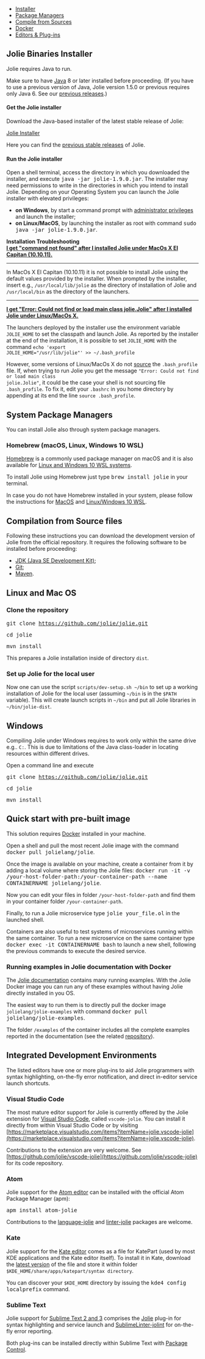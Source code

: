 <!--Themed-->

<div>

<!-- Navigation tabs -->
<ul class="nav nav-tabs" role="tablist">
<li role="presentation" class="active"><a href="#installer" aria-controls="installer" role="tab" data-toggle="tab">Installer</a></li>
<li role="presentation"><a href="#package-managers" aria-controls="package-managers" role="tab" data-toggle="tab">Package Managers</a></li>
<li role="presentation"><a href="#compile" aria-controls="compile" role="tab" data-toggle="tab">Compile from Sources</a></li>
<li role="presentation"><a href="#docker" aria-controls="docker" role="tab" data-toggle="tab">Docker</a></li>
<li role="presentation"><a href="#editors" aria-controls="editors" role="tab" data-toggle="tab">Editors & Plug-ins</a></li>
</ul>

<!-- Tab panels -->
<div class="tab-content">
<div role="tabpanel" class="tab-pane active" id="installer">

## Jolie Binaries Installer

Jolie requires Java to run.

Make sure to have [Java](http://www.java.com/) 8 or
later installed before proceeding.
(If you have to use a previous version of Java, Jolie version 1.5.0 or previous requires only Java 6. See our <a href="https://github.com/jolie/website/tree/master/www/files/releases">previous releases</a>.)

#### Get the Jolie installer

Download the Java-based installer of the latest stable release of Jolie:

<div class="col-xs-12 text-center">
<a href="https://github.com/jolie/jolie/releases/download/v1.9.0/jolie-1.9.0.jar">
<p class="download">Jolie Installer</p>
</a>
</div>

Here you can find the <a href="https://github.com/jolie/website/tree/master/www/files/releases">previous stable releases</a> of Jolie.

#### Run the Jolie installer

Open a shell terminal, access the directory in which you downloaded the
installer, and execute <kbd>java -jar jolie-1.9.0.jar</kbd>. The installer may
need permissions to write in the directories in which you intend to install
Jolie. Depending on your Operating System you can launch the Jolie installer
with elevated privileges:

<ul>

<li><strong>on Windows</strong>, by start a command prompt with <a
  href="https://technet.microsoft.com/en-us/library/cc947813.aspx">
  administrator privileges</a> and launch the installer;</li>

<li><strong>on Linux/MacOS</strong>, by launching the installer as root with command
<kbd>sudo java -jar jolie-1.9.0.jar</kbd>.</li>

</ul>

<div class="panel panel-default">
<div class="panel-heading"><strong>Installation Troubleshooting</strong></div>
<div class="panel-body">
<div class="accordion" id="accordion2">
<div class="accordion-group">
<div class="accordion-heading">
<a class="accordion-toggle" data-toggle="collapse" data-parent="#accordion2" href="#collapseOne">
<strong>I get "command not found" after I installed Jolie under MacOs X El Capitan (10.10.11).</strong>
</a>
<hr>
</div>
<div id="collapseOne" class="accordion-body collapse">
<div class="accordion-inner">

In MacOs X El Capitan (10.10.11) it is not possible to install Jolie
using the default values provided by the installer. When prompted by
the installer, insert e.g., <code>/usr/local/lib/jolie</code> as
the directory of installation of Jolie and <code>/usr/local/bin</code>
as the directory of the launchers.
<hr>
</div>
</div>
</div>
<div class="accordion-group">
<div class="accordion-heading">
<a class="accordion-toggle" data-toggle="collapse" data-parent="#accordion2" href="#collapseTwo">
<strong>I get "Error: Could not find or load main class jolie.Jolie" after I
installed Jolie under Linux/MacOs X.
</strong>
</a>
</div>
<div id="collapseTwo" class="accordion-body collapse">
<div class="accordion-inner">

The launchers deployed by the installer use the environment variable
<code>JOLIE_HOME</code> to set the classpath and launch Jolie.
As reported by the installer at the end of the installation,
it is possible to set <code>JOLIE_HOME</code> with the command
<code>echo 'export JOLIE_HOME="/usr/lib/jolie"' >> ~/.bash_profile</code>

However, some versions of Linux/MacOs X do not <a
href="http://ss64.com/bash/source.html">source</a> the
<code>.bash_profile</code> file. If, when trying to run Jolie you get the
message <code>"Error: Could not find or load main class jolie.Jolie"</code>, it
could be the case your shell is not sourcing file <code>.bash_profile</code>.
To fix it, edit your <code>.bashrc</code> in you home directory by appending at
its end the line <code>source .bash_profile</code>.

</div>
</div>
</div>
</div>
</div>
</div>
</div>

<div role="tabpanel" class="tab-pane" id="package-managers">

## System Package Managers

You can install Jolie also through system package managers.

### Homebrew (macOS, Linux, Windows 10 WSL)

<a href="http://brew.sh/">Homebrew</a> is a commonly used package manager on
macOS and it is also available for <a
href="https://docs.brew.sh/Homebrew-on-Linux">Linux and Windows 10 WSL systems</a>.

To install Jolie using Homebrew just type <kbd>brew install jolie</kbd> in your terminal.

In case you do not have Homebrew installed in your system, please follow the instructions for <a href="https://brew.sh/">MacOS</a> and 
<a href="https://docs.brew.sh/Homebrew-on-Linux">Linux/Windows 10 WSL</a>.

</div>
<div role="tabpanel" class="tab-pane" id="compile">

## Compilation from Source files

Following these instructions you can download the development version of Jolie
from the official repository. It requires the following software to be installed before
proceeding:

* [JDK (Java SE Development Kit)](http://java.sun.com/javase/downloads/index.jsp);
* [Git](http://git-scm.com/);
* [Maven](https://maven.apache.org/).

<!-- Jump to the instructions for your Operating System:

<div class="text-center">
<a href="#nix"><img style="margin-left: 10px; max-width: 80px;" src="/imgs/os_linux.png" title="Linux" /></a>
<a href="#nix"><img src="/imgs/os_mac.png" style="margin-left: 10px;max-width: 80px;"
title="Mac OS"/></a>
<a href="#windows"><img src="/imgs/os_win.png" style="margin-left: 10px;max-width: 80px;"
 title="Windows"/></a>    
</div> -->

## <a id="nix"></a>Linux and Mac OS

### Clone the repository

<kbd>git clone https://github.com/jolie/jolie.git</kbd>

<kbd>cd jolie</kbd>

<kbd>mvn install</kbd>

This prepares a Jolie installation inside of directory `dist`.

### Set up Jolie for the local user

Now one can use the script `scripts/dev-setup.sh ~/bin` to set up a working 
installation of Jolie for the local user (assuming `~/bin` is in the `$PATH` variable). 
This will create launch scripts in `~/bin` and put all Jolie libraries in `~/bin/jolie-dist`.

## <a id="windows"></a>Windows

Compiling Jolie under Windows requires to work only within the same drive e.g..
`C:`. This is due to limitations of the Java class-loader in locating resources
within different drives.

Open a command line and execute

<kbd>git clone https://github.com/jolie/jolie.git</kbd>

<kbd>cd jolie</kbd>

<kbd>mvn install</kbd>

</div>
<div role="tabpanel" class="tab-pane" id="docker">

## Quick start with pre-built image
This solution requires [Docker](http://www.docker.com) installed in
your machine.

Open a shell and pull the most recent Jolie image with the command <kbd>docker
pull jolielang/jolie</kbd>.

Once the image is available on your machine, create
a container from it by adding a local volume where storing the Jolie files:
<kbd>docker run -it -v /your-host-folder-path:/your-container-path --name
CONTAINERNAME jolielang/jolie</kbd>.

Now you can edit your files in folder
`/your-host-folder-path` and find them in your container folder
`/your-container-path`.

Finally, to run a Jolie microservice type <kbd>jolie your_file.ol</kbd> in the
launched shell.

Containers are also useful to test systems of microservices running within the
same container. To run a new microservice on the same container type
<kbd>docker exec -it CONTAINERNAME bash</kbd> to launch a new shell, following
the previous commands to execute the desired service.

### Running examples in Jolie documentation with Docker
The [Jolie documentation](http://docs.jolie-lang.org/) contains many running examples. With the Jolie Docker image you can run any of these examples without having Jolie directly installed in you OS.

The easiest way to run them is to directly pull the docker image `jolielang/jolie-examples` with command <kbd>docker pull jolielang/jolie-examples</kbd>.

The folder `/examples` of the container includes all the complete examples reported in the documentation (see the related [repository](https://github.com/jolie/examples)).

</div>
<div role="tabpanel" class="tab-pane" id="editors">


## Integrated Development Environments

The listed editors have one or more plug-ins to aid Jolie programmers with syntax highlighting, on-the-fly error notification, and direct in-editor service launch shortcuts.

### Visual Studio Code

The most mature editor support for Jolie is currently offered by the Jolie extension for [Visual Studio Code](https://code.visualstudio.com), called `vscode-jolie`. You can install it directly from within Visual Studio Code or by visiting [https://marketplace.visualstudio.com/items?itemName=jolie.vscode-jolie](https://marketplace.visualstudio.com/items?itemName=jolie.vscode-jolie).

Contributions to the extension are very welcome. See 
[https://github.com/jolie/vscode-jolie](https://github.com/jolie/vscode-jolie) for its code repository.

### Atom

Jolie support for the [Atom editor](http://www.atom.io/) can be installed with
the official Atom Package Manager (apm):

<kbd> apm install atom-jolie </kbd>

Contributions to the
[language-jolie](https://github.com/fmontesi/language-jolie) and
[linter-jolie](https://github.com/fmontesi/linter-jolie) packages are welcome.

### Kate

Jolie support for the [Kate editor](http://kate-editor.org/) comes as a file for KatePart (used by most KDE applications and the Kate editor itself). To install it in Kate, download the [latest version](http://www.jolie-lang.org/files/katepart/jolie.xml) of the file and store it within folder `$KDE_HOME/share/apps/katepart/syntax directory`.

You can discover your `$KDE_HOME` directory by issuing the <kbd>kde4 config localprefix</kbd> command.

### Sublime Text

Jolie support for [Sublime Text 2 and 3](http://www.sublimetext.com/) comprises
the [Jolie](https://packagecontrol.io/packages/jolie) plug-in for syntax
highlighting and service launch and
[SublimeLinter-jolint](https://packagecontrol.io/packages/SublimeLinter-jolint)
for on-the-fly error reporting.

Both plug-ins can be installed directly within Sublime Text with [Package Control](https://packagecontrol.io/installation).

</div>
</div>

</div>

